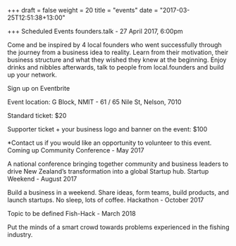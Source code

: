
+++ draft = false weight = 20 title = "events" date = "2017-03-25T12:51:38+13:00"

+++
Scheduled Events
founders.talk - 27 April 2017, 6:00pm

Come and be inspired by 4 local founders who went successfully through the journey from a business idea to reality. Learn from their motivation, their business structure and what they wished they knew at the beginning. Enjoy drinks and nibbles afterwards, talk to people from local.founders and build up your network.

Sign up on Eventbrite

Event location: G Block, NMIT - 61 / 65 Nile St, Nelson, 7010

Standard ticket: $20

Supporter ticket + your business logo and banner on the event: $100

*Contact us if you would like an opportunity to volunteer to this event.
Coming up
Community Conference - May 2017

A national conference bringing together community and business leaders to drive New Zealand’s transformation into a global Startup hub.
Startup Weekend - August 2017

Build a business in a weekend. Share ideas, form teams, build products, and launch startups. No sleep, lots of coffee.
Hackathon - October 2017

Topic to be defined
Fish-Hack - March 2018

Put the minds of a smart crowd towards problems experienced in the fishing industry.
